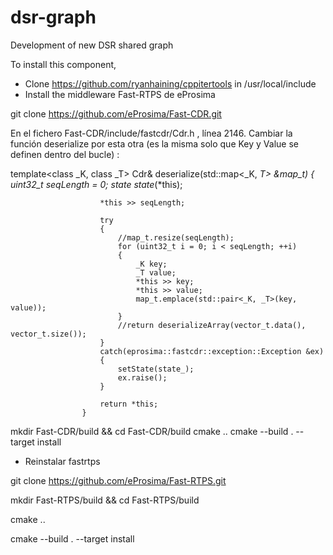 # dsr-graph
Development of new DSR shared graph

To install this component, 

* Clone https://github.com/ryanhaining/cppitertools in /usr/local/include
* Install the middleware Fast-RTPS de eProsima 

git clone https://github.com/eProsima/Fast-CDR.git 

En el fichero Fast-CDR/include/fastcdr/Cdr.h , línea 2146. Cambiar la función deserialize por esta otra (es la misma solo que Key y Value se definen dentro del bucle) :

 template<class _K, class _T>
                    Cdr& deserialize(std::map<_K, _T> &map_t)
                    {
                        uint32_t seqLength = 0;
                        state state_(*this);

                        *this >> seqLength;

                        try
                        {
                            //map_t.resize(seqLength);
                            for (uint32_t i = 0; i < seqLength; ++i)
                            {
                                _K key;
                                _T value;
                                *this >> key;
                                *this >> value;
                                map_t.emplace(std::pair<_K, _T>(key, value));
                            }
                            //return deserializeArray(vector_t.data(), vector_t.size());
                        }
                        catch(eprosima::fastcdr::exception::Exception &ex)
                        {
                            setState(state_);
                            ex.raise();
                        }

                        return *this;
                    }


 mkdir Fast-CDR/build && cd Fast-CDR/build
 cmake ..
 cmake --build . --target install

* Reinstalar fastrtps

git clone https://github.com/eProsima/Fast-RTPS.git 

mkdir Fast-RTPS/build && cd Fast-RTPS/build

cmake ..

cmake --build . --target install

